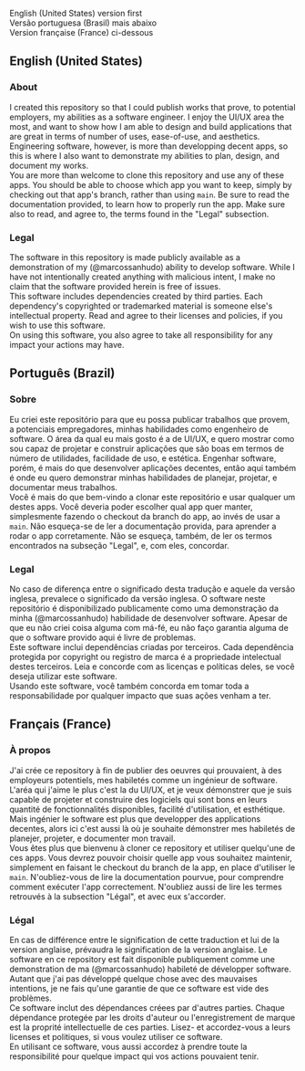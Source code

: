 English (United States) version first  
Versão portuguesa (Brasil) mais abaixo  
Version française (France) ci-dessous  

## English (United States)
### About
I created this repository so that I could publish works that prove, to potential employers, my abilities as a software engineer. I enjoy the UI/UX area the most, and want to show how I am able to design and build applications that are great in terms of number of uses, ease-of-use, and aesthetics. Engineering software, however, is more than developping decent apps, so this is where I also want to demonstrate my abilities to plan, design, and document my works.  
You are more than welcome to clone this repository and use any of these apps. You should be able to choose which app you want to keep, simply by checking out that app's branch, rather than using `main`. Be sure to read the documentation provided, to learn how to properly run the app. Make sure also to read, and agree to, the terms found in the "Legal" subsection.
### Legal
The software in this repository is made publicly available as a demonstration of my (@marcossanhudo) ability to develop software. While I have not intentionally created anything with malicious intent, I make no claim that the software provided herein is free of issues.  
This software includes dependencies created by third parties. Each dependency's copyrighted or trademarked material is someone else's intellectual property. Read and agree to their licenses and policies, if you wish to use this software.  
On using this software, you also agree to take all responsibility for any impact your actions may have.

## Português (Brazil)
### Sobre
Eu criei este repositório para que eu possa publicar trabalhos que provem, a potenciais empregadores, minhas habilidades como engenheiro de software. O área da qual eu mais gosto é a de UI/UX, e quero mostrar como sou capaz de projetar e construir aplicações que são boas em termos de número de utilidades, facilidade de uso, e estética. Engenhar software, porém, é mais do que desenvolver aplicações decentes, então aqui também é onde eu quero demonstrar minhas habilidades de planejar, projetar, e documentar meus trabalhos.  
Você é mais do que bem-vindo a clonar este repositório e usar qualquer um destes apps. Você deveria poder escolher qual app quer manter, simplesmente fazendo o checkout da branch do app, ao invés de usar a `main`. Não esqueça-se de ler a documentação provida, para aprender a rodar o app corretamente. Não se esqueça, também, de ler os termos encontrados na subseção "Legal", e, com eles, concordar.
### Legal
No caso de diferença entre o significado desta tradução e aquele da versão inglesa, prevalece o significado da versão inglesa.
O software neste repositório é disponibilizado publicamente como uma demonstração da minha (@marcossanhudo) habilidade de desenvolver software. Apesar de que eu não criei coisa alguma com má-fé, eu não faço garantia alguma de que o software provido aqui é livre de problemas.  
Este software inclui dependências criadas por terceiros. Cada dependência protegida por copyright ou registro de marca é a propriedade intelectual destes terceiros. Leia e concorde com as licenças e políticas deles, se você deseja utilizar este software.  
Usando este software, você também concorda em tomar toda a responsabilidade por qualquer impacto que suas ações venham a ter.

## Français (France)
### À propos
J'ai crée ce repository à fin de publier des oeuvres qui prouvaient, à des employeurs potentiels, mes habiletés comme un ingénieur de software. L'aréa qui j'aime le plus c'est la du UI/UX, et je veux démonstrer que je suis capable de projeter et construire des logiciels qui sont bons en leurs quantité de fonctionnalités disponibles, facilité d'utilisation, et esthétique. Mais ingénier le software est plus que developper des applications decentes, alors ici c'est aussi là où je souhaite démonstrer mes habiletés de planejer, projeter, e documenter mon travail.  
Vous êtes plus que bienvenu à cloner ce repository et utiliser quelqu'une de ces apps. Vous devrez pouvoir choisir quelle app vous souhaitez maintenir, simplement en faisant le checkout du branch de la app, en place d'utiliser le `main`. N'oubliez-vous de lire la documentation pourvue, pour comprendre comment exécuter l'app correctement. N'oubliez aussi de lire les termes retrouvés à la subsection "Légal", et avec eux s'accorder.
### Légal
En cas de différence entre le signification de cette traduction et lui de la version anglaise, prévaudra le signification de la version anglaise.
Le software en ce repository est fait disponible publiquement comme une demonstration de ma (@marcossanhudo) habileté de développer software. Autant que j'ai pas développé quelque chose avec des mauvaises intentions, je ne fais qu'une garantie de que ce software est vide des problèmes.  
Ce software inclut des dépendances créees par d'autres parties. Chaque dépendance protegée par les droits d'auteur ou l'enregistrement de marque est la proprité intellectuelle de ces parties. Lisez- et accordez-vous a leurs licenses et politiques, si vous voulez utiliser ce software.  
En utilisant ce software, vous aussi accordez à prendre toute la responsibilité pour quelque impact qui vos actions pouvaient tenir.
